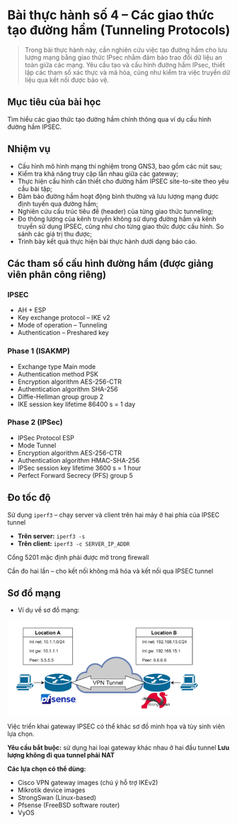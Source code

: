# Bài thực hành số 4 – Các giao thức tạo đường hầm (Tunneling Protocols)

> Trong bài thực hành này, cần nghiên cứu việc tạo đường hầm cho lưu lượng mạng bằng giao thức IPsec nhằm đảm bảo trao đổi dữ liệu an toàn giữa các mạng. Yêu cầu tạo và cấu hình đường hầm IPsec, thiết lập các tham số xác thực và mã hóa, cũng như kiểm tra việc truyền dữ liệu qua kết nối được bảo vệ.

## Mục tiêu của bài học

Tìm hiểu các giao thức tạo đường hầm chính thông qua ví dụ cấu hình đường hầm IPSEC.

## Nhiệm vụ

- Cấu hình mô hình mạng thí nghiệm trong GNS3, bao gồm các nút sau;
- Kiểm tra khả năng truy cập lẫn nhau giữa các gateway;
- Thực hiện cấu hình cần thiết cho đường hầm IPSEC site-to-site theo yêu cầu bài tập;
- Đảm bảo đường hầm hoạt động bình thường và lưu lượng mạng được định tuyến qua đường hầm;
- Nghiên cứu cấu trúc tiêu đề (header) của từng giao thức tunneling;
- Đo thông lượng của kênh truyền không sử dụng đường hầm và kênh truyền sử dụng IPSEC, cũng như cho từng giao thức được cấu hình. So sánh các giá trị thu được;
- Trình bày kết quả thực hiện bài thực hành dưới dạng báo cáo.

## Các tham số cấu hình đường hầm (được giảng viên phân công riêng)

### IPSEC
- AH + ESP
- Key exchange protocol – IKE v2
- Mode of operation – Tunneling
- Authentication – Preshared key

### Phase 1 (ISAKMP)  
- Exchange type  Main mode
- Authentication method  PSK
- Encryption algorithm  AES-256-CTR
- Authentication algorithm  SHA-256
- Diffie-Hellman group  group 2 
- IKE session key lifetime  86400 s = 1 day

### Phase 2 (IPSec)  
- IPSec Protocol  ESP
- Mode  Tunnel
- Encryption algorithm  AES-256-CTR
- Authentication algorithm  HMAC-SHA-256
- IPSec session key lifetime  3600 s = 1 hour
- Perfect Forward Secrecy (PFS)  group 5

## Đo tốc độ

Sử dụng `iperf3` – chạy server và client trên hai máy ở hai phía của IPSEC tunnel

- **Trên server:** `iperf3 -s`
- **Trên client:** `iperf3 -c SERVER_IP_ADDR`

Cổng 5201 mặc định phải được mở trong firewall

Cần đo hai lần – cho kết nối không mã hóa và kết nối qua IPSEC tunnel

## Sơ đồ mạng

- Ví dụ về sơ đồ mạng:

![ví dụ về sơ đồ mạng](./img/1_sodo_de.png)

Việc triển khai gateway IPSEC có thể khác sơ đồ minh họa và tùy sinh viên lựa chọn.

**Yêu cầu bắt buộc:** sử dụng hai loại gateway khác nhau ở hai đầu tunnel
**Lưu lượng không đi qua tunnel phải NAT**

**Các lựa chọn có thể dùng:**
- Cisco VPN gateway images (chú ý hỗ trợ IKEv2)  
- Mikrotik device images  
- StrongSwan (Linux-based)  
- Pfsense (FreeBSD software router)  
- VyOS